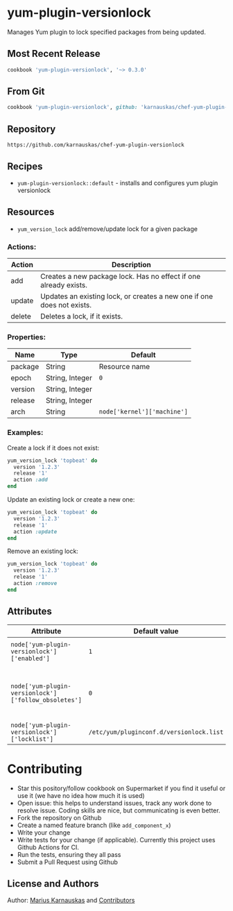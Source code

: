 yum-plugin-versionlock
================

Manages Yum plugin to lock specified packages from being updated.


## Most Recent Release

```ruby
cookbook 'yum-plugin-versionlock', '~> 0.3.0'
```

## From Git

```ruby
cookbook 'yum-plugin-versionlock', github: 'karnauskas/chef-yum-plugin-versionlock',  tag: 'v0.3.0'
```

## Repository

```
https://github.com/karnauskas/chef-yum-plugin-versionlock
```

## Recipes

- `yum-plugin-versionlock::default` - installs and configures yum plugin versionlock

## Resources

- `yum_version_lock` add/remove/update lock for a given package

### Actions:

| Action 	| Description                                                            	|
|--------	|------------------------------------------------------------------------	|
| add    	| Creates a new package lock. Has no effect if one already exists.       	|
| update 	| Updates an existing lock, or creates a new one if one does not exists. 	|
| delete 	| Deletes a lock, if it exists.                                          	|

### Properties:

| Name    	| Type            	| Default                     	|
|---------	|-----------------	|-----------------------------	|
| package 	| String          	| Resource name               	|
| epoch   	| String, Integer 	| `0`                         	|
| version 	| String, Integer 	|                             	|
| release 	| String, Integer 	|                             	|
| arch    	| String          	| `node['kernel']['machine']` 	|

### Examples:

Create a lock if it does not exist:
```ruby
yum_version_lock 'topbeat' do
  version '1.2.3'
  release '1'
  action :add
end
```

Update an existing lock or create a new one:
```ruby
yum_version_lock 'topbeat' do
  version '1.2.3'
  release '1'
  action :update
end
```

Remove an existing lock:
```ruby
yum_version_lock 'topbeat' do
  version '1.2.3'
  release '1'
  action :remove
end
```

## Attributes

| Attribute                                            	| Default value                            	| Description                                            	|
|------------------------------------------------------	|------------------------------------------	|--------------------------------------------------------	|
| `node['yum-plugin-versionlock']['enabled']`          	| `1`                                      	| Whether to enable the plugin                          	|
| `node['yum-plugin-versionlock']['follow_obsoletes']` 	| `0`                                      	| Whether to see if specified packages have an obsoleter 	|
| `node['yum-plugin-versionlock']['locklist']`         	| `/etc/yum/pluginconf.d/versionlock.list` 	| Path to the config file                               	|

# Contributing

- Star this pository/follow cookbook on Supermarket if you find it useful or use it (we have no idea how much it is used)
- Open issue: this helps to understand issues, track any work done to resolve issue. Coding skills are nice, but communicating is even better.
- Fork the repository on Github
- Create a named feature branch (like `add_component_x`)
- Write your change
- Write tests for your change (if applicable). Currently this project uses Github Actions for CI.
- Run the tests, ensuring they all pass
- Submit a Pull Request using Github

## License and Authors

Author: [Marius Karnauskas](mailto:marius@karnauskas.lt) and [Contributors](https://github.com/karnauskas/chef-yum-plugin-versionlock/graphs/contributors)
